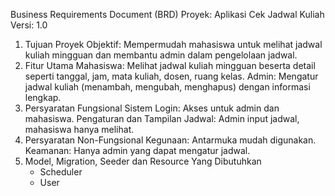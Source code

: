 Business Requirements Document (BRD)
Proyek: Aplikasi Cek Jadwal Kuliah
Versi: 1.0

1. Tujuan Proyek
Objektif: Mempermudah mahasiswa untuk melihat jadwal kuliah mingguan dan membantu admin dalam pengelolaan jadwal.
2. Fitur Utama
Mahasiswa: Melihat jadwal kuliah mingguan beserta detail seperti tanggal, jam, mata kuliah, dosen, ruang kelas.
Admin: Mengatur jadwal kuliah (menambah, mengubah, menghapus) dengan informasi lengkap.
3. Persyaratan Fungsional
Sistem Login: Akses untuk admin dan mahasiswa.
Pengaturan dan Tampilan Jadwal: Admin input jadwal, mahasiswa hanya melihat.
4. Persyaratan Non-Fungsional
Kegunaan: Antarmuka mudah digunakan.
Keamanan: Hanya admin yang dapat mengatur jadwal.
5. Model, Migration, Seeder dan Resource Yang Dibutuhkan
   - Scheduler
   - User